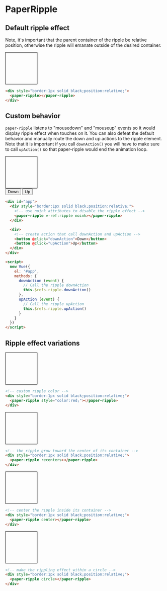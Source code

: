 # PaperRipple

## Default ripple effect

Note, it's important that the parent container of the ripple be relative position, otherwise the ripple will emanate outside of the desired container.

<div class="mdl-grid">
  <div class="demo-cell mdl-cell mdl-cell--2-col mdl-cell--top mdl-cell--middle">
    <div style="width: 100px; height: 100px; border: 1px solid black; position:relative;">
      <paper-ripple></paper-ripple>
    </div>
  </div>
</div>

```html
<div style="border:1px solid black;position:relative;">
  <paper-ripple></paper-ripple>
</div>
```

## Custom behavior

`paper-ripple` listens to "mousedown" and "mouseup" events so it would display ripple effect when touches on it. You can also defeat the default behavior and manually route the down and up actions to the ripple element. Note that it is important if you call `downAction()` you will have to make sure to call `upAction()` so that paper-ripple would end the animation loop.

<div class="mdl-grid">
  <div class="demo-cell mdl-cell mdl-cell--2-col mdl-cell--top mdl-cell--middle">
    <div style="width: 100px; height: 100px; border: 1px solid black; position:relative;">
      <paper-ripple v-ref:ripple noink></paper-ripple>
    </div>
  </div>
  <div class="demo-cell mdl-cell mdl-cell--2-col mdl-cell--top mdl-cell--middle">
    <button @click="downAction">Down</button>
    <button @click="upAction">Up</button>
  </div>
</div>

```html
<div id="app">
  <div style="border:1px solid black;position:relative;">
    <!-- use noink attributes to disable the ripple effect -->
    <paper-ripple v-ref:ripple noink></paper-ripple>
  </div>

  <div>
    <!-- create action that call downAction and upAction -->
    <button @click="downAction">Down</button>
    <button @click="upAction">Up</button>
  </div>
</div>

<script>
  new Vue({
    el: '#app',
    methods: {
      downAction (event) {
        // Call the ripple downAction
        this.$refs.ripple.downAction()
      },
      upAction (event) {
        // Call the ripple upAction
        this.$refs.ripple.upAction()
      }
    }
  })
</script>
```

## Ripple effect variations

<div class="mdl-grid">
  <div class="demo-cell mdl-cell mdl-cell--2-col mdl-cell--top mdl-cell--middle">
    <div style="width: 100px; height: 100px; border: 1px solid black; position:relative;">
      <paper-ripple style="color:red;"></paper-ripple>
    </div>
  </div>
</div>

```html
<!-- custom ripple color -->
<div style="border:1px solid black;position:relative;">
  <paper-ripple style="color:red;"></paper-ripple>
</div>
```

<div class="mdl-grid">
  <div class="demo-cell mdl-cell mdl-cell--2-col mdl-cell--top mdl-cell--middle">
    <div style="width: 100px; height: 100px; border: 1px solid black; position:relative;">
      <paper-ripple recenters></paper-ripple>
    </div>
  </div>
</div>

```html
<!-- the ripple grow toward the center of its container -->
<div style="border:1px solid black;position:relative;">
  <paper-ripple recenters></paper-ripple>
</div>
```

<div class="mdl-grid">
  <div class="demo-cell mdl-cell mdl-cell--2-col mdl-cell--top mdl-cell--middle">
    <div style="width: 100px; height: 100px; border: 1px solid black; position:relative;">
      <paper-ripple center></paper-ripple>
    </div>
  </div>
</div>

```html
<!-- center the ripple inside its container -->
<div style="border:1px solid black;position:relative;">
  <paper-ripple center></paper-ripple>
</div>
```

<div class="mdl-grid">
  <div class="demo-cell mdl-cell mdl-cell--2-col mdl-cell--top mdl-cell--middle">
    <div style="width: 100px; height: 100px; border: 1px solid black; position:relative;">
      <paper-ripple circle></paper-ripple>
    </div>
  </div>
</div>

```html
<!-- make the rippling effect within a circle -->
<div style="border:1px solid black;position:relative;">
  <paper-ripple circle></paper-ripple>
</div>
```
